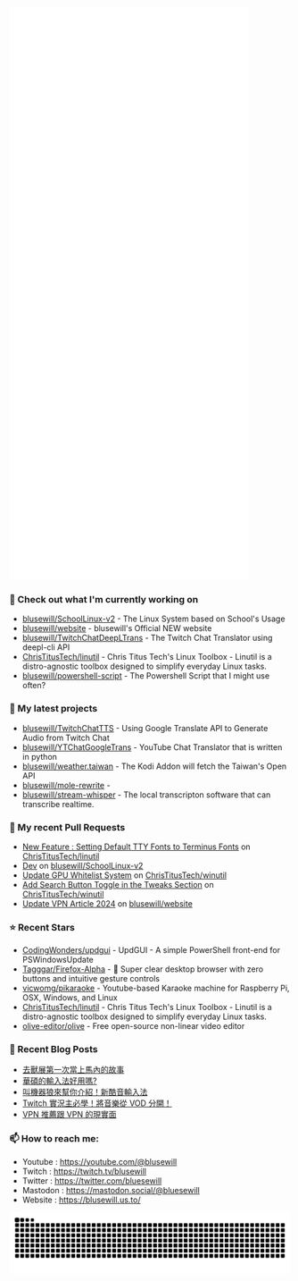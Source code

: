 <p align="left"><img src="https://raw.githubusercontent.com/blusewill/blusewill/main/github-metrics.svg" /></p>

### 👷 Check out what I'm currently working on

- [blusewill/SchoolLinux-v2](https://github.com/blusewill/SchoolLinux-v2) - The Linux System based on School&#39;s Usage
- [blusewill/website](https://github.com/blusewill/website) - blusewill&#39;s Official NEW website
- [blusewill/TwitchChatDeepLTrans](https://github.com/blusewill/TwitchChatDeepLTrans) - The Twitch Chat Translator using deepl-cli API
- [ChrisTitusTech/linutil](https://github.com/ChrisTitusTech/linutil) - Chris Titus Tech&#39;s Linux Toolbox - Linutil is a distro-agnostic toolbox designed to simplify everyday Linux tasks.
- [blusewill/powershell-script](https://github.com/blusewill/powershell-script) - The Powershell Script that I might use often?
### 🌱 My latest projects

- [blusewill/TwitchChatTTS](https://github.com/blusewill/TwitchChatTTS) - Using Google Translate API to Generate Audio from Twitch Chat
- [blusewill/YTChatGoogleTrans](https://github.com/blusewill/YTChatGoogleTrans) - YouTube Chat Translator that is written in python
- [blusewill/weather.taiwan](https://github.com/blusewill/weather.taiwan) - The Kodi Addon will fetch the Taiwan&#39;s Open API
- [blusewill/mole-rewrite](https://github.com/blusewill/mole-rewrite) - 
- [blusewill/stream-whisper](https://github.com/blusewill/stream-whisper) - The local transcripton software that can transcribe realtime.
### 🔨 My recent Pull Requests

- [New Feature : Setting Default TTY Fonts to Terminus Fonts](https://github.com/ChrisTitusTech/linutil/pull/698) on [ChrisTitusTech/linutil](https://github.com/ChrisTitusTech/linutil)
- [Dev](https://github.com/blusewill/SchoolLinux-v2/pull/18) on [blusewill/SchoolLinux-v2](https://github.com/blusewill/SchoolLinux-v2)
- [Update GPU Whitelist System](https://github.com/ChrisTitusTech/winutil/pull/2178) on [ChrisTitusTech/winutil](https://github.com/ChrisTitusTech/winutil)
- [Add Search Button Toggle in the Tweaks Section](https://github.com/ChrisTitusTech/winutil/pull/2162) on [ChrisTitusTech/winutil](https://github.com/ChrisTitusTech/winutil)
- [Update VPN Article 2024](https://github.com/blusewill/website/pull/5) on [blusewill/website](https://github.com/blusewill/website)
### ⭐ Recent Stars

- [CodingWonders/updgui](https://github.com/CodingWonders/updgui) - UpdGUI - A simple PowerShell front-end for PSWindowsUpdate
- [Tagggar/Firefox-Alpha](https://github.com/Tagggar/Firefox-Alpha) - 🗿 Super clear desktop browser with zero buttons and intuitive gesture controls
- [vicwomg/pikaraoke](https://github.com/vicwomg/pikaraoke) - Youtube-based Karaoke machine for Raspberry Pi, OSX, Windows, and Linux
- [ChrisTitusTech/linutil](https://github.com/ChrisTitusTech/linutil) - Chris Titus Tech&#39;s Linux Toolbox - Linutil is a distro-agnostic toolbox designed to simplify everyday Linux tasks.
- [olive-editor/olive](https://github.com/olive-editor/olive) - Free open-source non-linear video editor
### 📰 Recent Blog Posts

- [去獸展第一次當上馬內的故事](https://blusewill.us.to/zh-tw/posts/72bdecb/)
- [華碩的輸入法好用嗎?](https://blusewill.us.to/zh-tw/posts/5c6d06b/)
- [叫機器狼來幫你介紹！新酷音輸入法](https://blusewill.us.to/zh-tw/posts/202995c/)
- [Twitch 實況主必學！將音樂從 VOD 分開！](https://blusewill.us.to/zh-tw/posts/6e86ed2/)
- [VPN 推薦跟 VPN 的現實面](https://blusewill.us.to/zh-tw/posts/5101730/)
### 📫 How to reach me:
  - Youtube   : <https://youtube.com/@blusewill>
  - Twitch    : <https://twitch.tv/blusewill>
  - Twitter   : <https://twitter.com/bluesewill>
  - Mastodon  : <https://mastodon.social/@bluesewill>
  - Website   : <https://blusewill.us.to/>

<p align="center"><a href="https://github.com/Platane/snk">
  <img align="center" src="https://raw.githubusercontent.com/blusewill/blusewill/output/github-contribution-grid-snake-dark.svg" />
</a></p>

